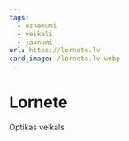 ```yaml
---
tags:
  - uznemumi
  - veikali
  - jaunumi
url: https://lornete.lv
card_image: /lornete.lv.webp
---
```


# Lornete

Optikas veikals
